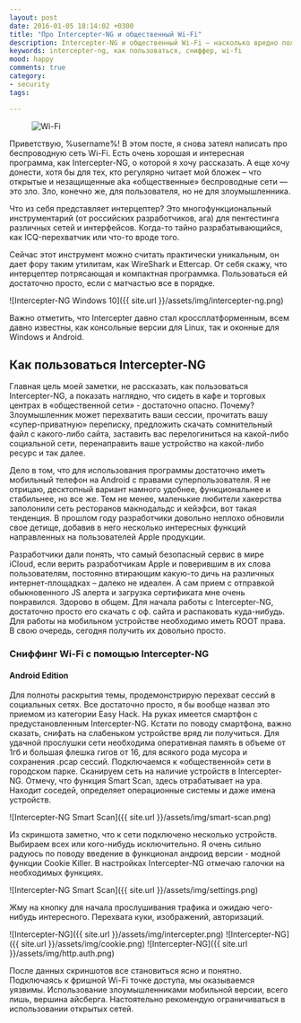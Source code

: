 ```yaml
---
layout: post
date: 2016-01-05 18:14:02 +0300
title: "Про Intercepter-NG и общественный Wi-Fi"
description: Intercepter-NG и общественный Wi-Fi — насколько вредно пользоваться Wi-Fi в парках и кафе?
keywords: intercepter-ng, как пользоваться, сниффер, wi-fi
mood: happy
comments: true
category:
- security
tags:

---
```


<figure>
    <img src="http://dubkov.xyz/assets/img/free-wi-fi.jpg" alt="Wi-Fi" />
</figure>

Приветствую, %username%!
В этом посте, я снова затеял написать про беспроводную сеть Wi-Fi. Есть очень хорошая и интересная программа, как Intercepter-NG, о которой я хочу рассказать. А еще хочу донести, хотя бы для тех, кто регулярно читает мой бложек – что открытые и незащищенные aka «общественные» беспроводные сети — это зло. Зло, конечно же, для пользователя, но не для злоумышленника.
<!--more-->

Что из себя представляет интерцептер? Это многофункциональный инструментарий (от российских разработчиков, ага) для пентестинга различных сетей и интерфейсов. Когда-то тайно разрабатывающийся, как ICQ-перехватчик или что-то вроде того. 

Сейчас этот инструмент можно считать практически уникальным, он дает фору таким утилитам, как WireShark и Ettercap.
От себя скажу, что интерцептер потрясающая и компактная программка. Пользоваться ей достаточно просто, если с матчастью все в порядке.

![Intercepter-NG Windows 10]({{ site.url }}/assets/img/intercepter-ng.png)

Важно отметить, что Intercepter давно стал кроссплатформенным, всем давно известны, как консольные версии для Linux, так и оконные для Windows и Android.

<h2>Как пользоваться Intercepter-NG</h2>

Главная цель моей заметки, не рассказать, как пользоваться Intercepter-NG, а показать наглядно, что сидеть в кафе и торговых центрах в «общественной сети» - достаточно опасно. Почему? Злоумышленник может перехватить ваши сессии, прочитать вашу «супер-приватную» переписку, предложить скачать сомнительный файл с какого-либо сайта, заставить вас перелогиниться на какой-либо социальной сети, перенаправить ваше устройство на какой-либо ресурс и так далее.

Дело в том, что для использования программы достаточно иметь мобильный телефон на Android с правами суперпользователя. Я не отрицаю, десктопный вариант намного удобнее, функциональнее и стабильнее, но все же.  Тем не менее, маленькие любители хакерства заполонили сеть ресторанов макнодальдс и кейэфси, вот такая тенденция.
В прошлом году разработчики довольно неплохо обновили свое детище, добавив в него несколько интересных функций направленных на пользователей Apple продукции.

Разработчики дали понять, что самый безопасный сервис в мире iCloud, если верить разработчикам Apple и поверившим в их слова пользователям, постоянно втирающим какую-то дичь на различных интернет-площадках – далеко не идеален. А сам прием с отправкой обыкновенного JS алерта и загрузка сертификата мне очень понравился. Здорово в общем.
Для начала работы с Intercepter-NG, достаточно просто его скачать с оф. cайта и распаковать куда-нибудь.  Для работы на мобильном устройстве необходимо иметь ROOT права. В свою очередь, сегодня получить их довольно просто.

<h3>Сниффинг Wi-Fi с помощью Intercepter-NG</h3>
<h4>Android Edition</h4>

Для полноты раскрытия темы, продемонстрирую перехват сессий в социальных сетях. Все достаточно просто, я бы вообще назвал это приемом из категории Easy Hack. На руках имеется смартфон с предустановленным Intercepter-NG. Кстати по поводу смартфона, важно сказать, снифать на слабеньком устройстве вряд ли получиться. Для удачной прослушки сети необходима оперативная память в объеме от 1гб и большая флешка гигов от 16, для всякого рода мусора и сохранения .pcap сессий. Подключаемся к «общественной» сети в городском парке.
Сканируем сеть на наличие устройств в Intercepter-NG. Отмечу, что функция Smart Scan, здесь отрабатывает на ура. Находит соседей, определяет операционные системы и даже имена устройств.

![Intercepter-NG Smart Scan]({{ site.url }}/assets/img/smart-scan.png)

Из скриншота заметно, что к сети подключено несколько устройств. Выбираем всех или кого-нибудь исключительно.
Я очень сильно радуюсь по поводу введение в функционал андроид версии - модной функции Cookie Killer.
В настройках Intercepter-NG отмечаю галочки на необходимых функциях.

![Intercepter-NG Smart Scan]({{ site.url }}/assets/img/settings.png)

Жму на кнопку для начала прослушивания трафика и ожидаю чего-нибудь интересного. Перехвата куки, изображений, авторизаций.

![Intercepter-NG]({{ site.url }}/assets/img/intercepter.png)
![Intercepter-NG]({{ site.url }}/assets/img/cookie.png)
![Intercepter-NG]({{ site.url }}/assets/img/http.auth.png)

После данных скриншотов все становиться ясно и понятно. Подключаясь к фришной Wi-Fi точке доступа, мы оказываемся уязвимы. Использование злоумышленниками мобильной версии, всего лишь, вершина айсберга. Настоятельно рекомендую ограничиваться в использовании открытых сетей.
